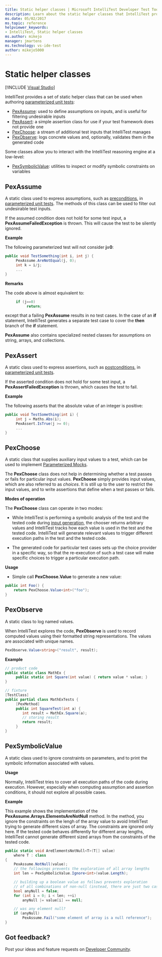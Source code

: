```yaml
---
title: Static helper classes | Microsoft IntelliTest Developer Test Tool
description: Learn about the static helper classes that IntelliTest provides for authoring parameterized unit tests.
ms.date: 05/02/2017
ms.topic: reference
helpviewer_keywords:
- IntelliTest, Static helper classes
ms.author: mikejo
manager: jmartens
ms.technology: vs-ide-test
author: mikejo5000
---
```

# Static helper classes

 [!INCLUDE [Visual Studio](~/includes/applies-to-version/vs-windows-only.md)]

IntelliTest provides a set of static helper class that can be used when authoring [parameterized unit tests](test-generation.md#parameterized-unit-testing):

* [PexAssume](#pexassume): used to define assumptions on inputs, and is useful for filtering undesirable inputs
* [PexAssert](#pexassert): a simple assertion class for use if your test framework does not provide one
* [PexChoose](#pexchoose): a stream of additional test inputs that IntelliTest manages
* [PexObserve](#pexobserve): logs concrete values and, optionally, validates them in the generated code

Some classes allow you to interact with the IntelliTest reasoning engine at a low-level:

* [PexSymbolicValue](#pexsymbolicvalue): utilities to inspect or modify symbolic constraints on variables

<a name="pexassume"></a>
## PexAssume

A static class used to express assumptions, such as [preconditions](test-generation.md#precondition), in [parameterized unit tests](test-generation.md#parameterized-unit-testing). The methods of this class can be used to filter out undesirable test inputs.

If the assumed condition does not hold for some test input, a **PexAssumeFailedException** is thrown. This will cause the test to be silently ignored.

**Example**

The following parameterized test will not consider **j=0**:

```csharp
public void TestSomething(int i, int j) {
     PexAssume.AreNotEqual(j, 0);
     int k = i/j;
     ...
}
```

**Remarks**

The code above is almost equivalent to:

```csharp
     if (j==0)
          return;
```

except that a failing **PexAssume** results in no test cases. In the case of an **if** statement, IntelliTest generates a separate test case to cover the **then** branch of the **if** statement.

**PexAssume** also contains specialized nested classes for assumptions on string, arrays, and collections.

<a name="pexassert"></a>
## PexAssert

A static class used to express assertions, such as [postconditions](test-generation.md#postcondition), in [parameterized unit tests](test-generation.md#parameterized-unit-testing).

If the asserted condition does not hold for some test input, a **PexAssertFailedException** is thrown, which causes the test to fail.

**Example**

The following asserts that the absolute value of an integer is positive:

```csharp
public void TestSomething(int i) {
     int j = Maths.Abs(i);
     PexAssert.IsTrue(j >= 0);
     ...
}
```

<a name="pexchoose"></a>
## PexChoose

A static class that supplies auxiliary input values
to a test, which can be used to implement
[Parameterized Mocks](input-generation.md#parameterized-mocks).

The **PexChoose** class does not help in determining
whether a test passes or fails for particular input
values. **PexChoose** simply provides input values,
which are also referred to as *choices*. It is still
up to the user to restrict the input values, and to
write assertions that define when a test passes or fails.

**Modes of operation**

The **PexChoose** class can operate in two modes:

* While IntelliTest is performing a symbolic analysis
  of the test and the tested code during
  [input generation](input-generation.md), the chooser
  returns arbitrary values and IntelliTest tracks how
  each value is used in the test and the tested code. IntelliTest will generate relevant values to trigger different execution paths in the test and the tested code.

* The generated code for particular test cases sets
  up the choice provider in a specific way, so that
  the re-execution of such a test case will make
  specific choices to trigger a particular execution path.

**Usage**

* Simple call **PexChoose.Value** to generate a new value:

```csharp
public int Foo() {
    return PexChoose.Value<int>("foo");
}
```

<a name="pexobserve"></a>
## PexObserve

A static class to log named values.

When IntelliTest explores the code, **PexObserve**
is used to record computed values using their
formatted string representations. The values are
associated with unique names.

```csharp
PexObserve.Value<string>("result", result);
```

**Example**

```csharp
// product code
public static class MathEx {
     public static int Square(int value) { return value * value; }
}

// fixture
[TestClass]
public partial class MathExTests {
     [PexMethod]
     public int SquareTest(int a) {
        int result = MathEx.Square(a);
        // storing result
        return result;
     }
}
```

<a name="pexsymbolicvalue"></a>
## PexSymbolicValue

A static class used to ignore constraints on parameters,
and to print the symbolic information associated with values.

**Usage**

Normally, IntelliTest tries to cover all execution
paths of the code during execution. However,
especially when computing assumption and assertion
conditions, it should not explore all possible cases.

**Example**

This example shows the implementation of the
**PexAssume.Arrays.ElementsAreNotNull** method.
In the method, you ignore the constraints on the
lengh of the array value to avoid IntelliTest trying
to generate different sizes of array. The constraints
are ignored only here. If the tested code behaves
differently for different array lengths, IntelliTest
cannot generate different sized arrays from the
constraints of the tested code.

```csharp
public static void AreElementsNotNull<T>(T[] value)
    where T : class
{
    PexAssume.NotNull(value);
    // the followings prevents the exploration of all array lengths
    int len = PexSymbolicValue.Ignore<int>(value.Length);

    // building up a boolean value as follows prevents exploration
    // of all combinations of non-null (instead, there are just two cases)
    bool anyNull = false;
    for (int i = 0; i < len; ++i)
        anyNull |= value[i] == null;

    // was any element null?
    if (anyNull)
        PexAssume.Fail("some element of array is a null reference");
}
```

## Got feedback?

Post your ideas and feature requests on [Developer Community](https://aka.ms/feedback/suggest?space=8).

